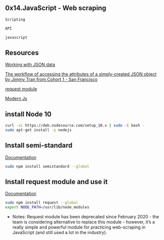 ## 0x14.JavaScript - Web scraping

```bash
Scripting
```
```bash
API
```
```bash
javascript
```

## Resources

[Working with JSON data](https://developer.mozilla.org/en-US/docs/Learn/JavaScript/Objects/JSON)

[The workflow of accessing the attributes of a simply-created JSON object by Jimmy Tran from Cohort 1 - San Francisco](https://medium.com/@vietkieutie/the-workflow-of-accessing-the-attributes-of-a-simply-created-json-object-82a5b33e2319)

[request module](https://github.com/request/request)

[Modern Js](https://github.com/mbeaudru/modern-js-cheatsheet)


## install Node 10

```bash
curl -sL https://deb.nodesource.com/setup_10.x | sudo -E bash -
sudo apt-get install -y nodejs
```

## Install semi-standard

[Documentation](https://github.com/standard/semistandard)

```bash
sudo npm install semistandard --global
```

## Install request module and use it

[Documentation](https://github.com/request/request)

```bash
sudo npm install request --global
export NODE_PATH=/usr/lib/node_modules
```

- Notes: Request module has been deprecated since February 2020 - the team is considering alternative to replace this module - however, it’s a really simple and powerful module for practicing web-scraping in JavaScript (and still used a lot in the industry).
